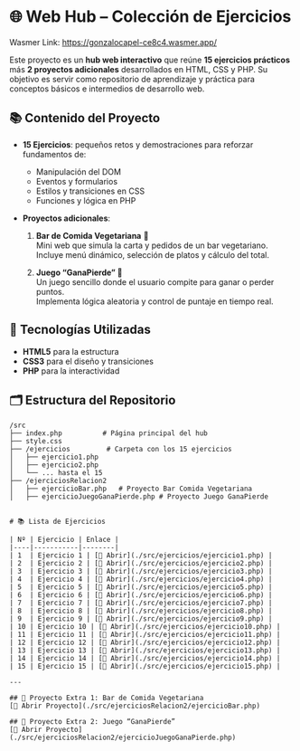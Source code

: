# 🌐 Web Hub – Colección de Ejercicios

Wasmer Link: https://gonzalocapel-ce8c4.wasmer.app/

Este proyecto es un **hub web interactivo** que reúne **15 ejercicios prácticos** más **2 proyectos adicionales** desarrollados en HTML, CSS y PHP. Su objetivo es servir como repositorio de aprendizaje y práctica para conceptos básicos e intermedios de desarrollo web.

## 📚 Contenido del Proyecto

- **15 Ejercicios**: pequeños retos y demostraciones para reforzar fundamentos de:
  - Manipulación del DOM
  - Eventos y formularios
  - Estilos y transiciones en CSS
  - Funciones y lógica en PHP

- **Proyectos adicionales**:
  1. **Bar de Comida Vegetariana** 🥗  
     Mini web que simula la carta y pedidos de un bar vegetariano.  
     Incluye menú dinámico, selección de platos y cálculo del total.
     
  2. **Juego “GanaPierde” 🎲**  
     Un juego sencillo donde el usuario compite para ganar o perder puntos.  
     Implementa lógica aleatoria y control de puntaje en tiempo real.

## 🚀 Tecnologías Utilizadas

- **HTML5** para la estructura
- **CSS3** para el diseño y transiciones
- **PHP** para la interactividad
  
## 🗂️ Estructura del Repositorio

```plaintext
/src
├── index.php          # Página principal del hub
├── style.css
├── /ejercicios         # Carpeta con los 15 ejercicios
│   ├── ejercicio1.php
│   ├── ejercicio2.php
│   └── ... hasta el 15
├── /ejerciciosRelacion2
│   ├── ejercicioBar.php   # Proyecto Bar Comida Vegetariana
│   ├── ejercicioJuegoGanaPierde.php # Proyecto Juego GanaPierde


# 📚 Lista de Ejercicios

| Nº | Ejercicio | Enlace |
|----|-----------|--------|
| 1  | Ejercicio 1 | [🔗 Abrir](./src/ejercicios/ejercicio1.php) |
| 2  | Ejercicio 2 | [🔗 Abrir](./src/ejercicios/ejercicio2.php) |
| 3  | Ejercicio 3 | [🔗 Abrir](./src/ejercicios/ejercicio3.php) |
| 4  | Ejercicio 4 | [🔗 Abrir](./src/ejercicios/ejercicio4.php) |
| 5  | Ejercicio 5 | [🔗 Abrir](./src/ejercicios/ejercicio5.php) |
| 6  | Ejercicio 6 | [🔗 Abrir](./src/ejercicios/ejercicio6.php) |
| 7  | Ejercicio 7 | [🔗 Abrir](./src/ejercicios/ejercicio7.php) |
| 8  | Ejercicio 8 | [🔗 Abrir](./src/ejercicios/ejercicio8.php) |
| 9  | Ejercicio 9 | [🔗 Abrir](./src/ejercicios/ejercicio9.php) |
| 10 | Ejercicio 10 | [🔗 Abrir](./src/ejercicios/ejercicio10.php) |
| 11 | Ejercicio 11 | [🔗 Abrir](./src/ejercicios/ejercicio11.php) |
| 12 | Ejercicio 12 | [🔗 Abrir](./src/ejercicios/ejercicio12.php) |
| 13 | Ejercicio 13 | [🔗 Abrir](./src/ejercicios/ejercicio13.php) |
| 14 | Ejercicio 14 | [🔗 Abrir](./src/ejercicios/ejercicio14.php) |
| 15 | Ejercicio 15 | [🔗 Abrir](./src/ejercicios/ejercicio15.php) |

---

## 🍴 Proyecto Extra 1: Bar de Comida Vegetariana  
[🔗 Abrir Proyecto](./src/ejerciciosRelacion2/ejercicioBar.php)

## 🎲 Proyecto Extra 2: Juego “GanaPierde”  
[🔗 Abrir Proyecto](./src/ejerciciosRelacion2/ejercicioJuegoGanaPierde.php)


